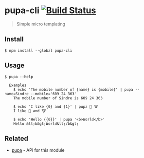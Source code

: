 # pupa-cli [![Build Status](https://travis-ci.org/sindresorhus/pupa-cli.svg?branch=master)](https://travis-ci.org/sindresorhus/pupa-cli)

> Simple micro templating


## Install

```
$ npm install --global pupa-cli
```


## Usage

```
$ pupa --help

  Examples
    $ echo 'The mobile number of {name} is {mobile}' | pupa --name=Sindre --mobile='609 24 363'
    The mobile number of Sindre is 609 24 363

    $ echo 'I like {0} and {1}' | pupa 🦄 🐮
    I like 🦄 and 🐮

    $ echo 'Hello {{0}}' | pupa '<b>World</b>'
    Hello &lt;b&gt;World&lt;/b&gt;
```


## Related

- [pupa](https://github.com/sindresorhus/pupa) - API for this module
